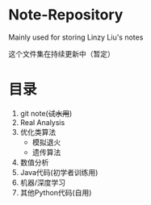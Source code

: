 # Note-Repository
Mainly used for storing Linzy Liu's notes

这个文件集在持续更新中（暂定）

# 目录

1. git note(~~试水用~~)
2. Real Analysis
3. 优化类算法
   * 模拟退火
   * 遗传算法
4. 数值分析
5. Java代码(初学者训练用)
6. 机器/深度学习
7. 其他Python代码(自用)
